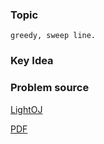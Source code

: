 
### Topic

    greedy, sweep line.


### Key Idea



### Problem source

[LightOJ](http://lightoj.com/volume_showproblem.php?problem=1301)

[PDF](http://lightoj.com/volume_showproblem.php?problem=1301&language=english&type=pdf)

